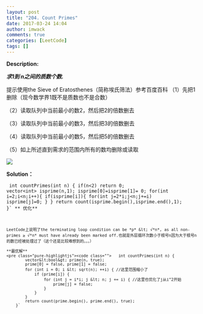 ```yaml
---
layout: post
title: "204. Count Primes"
date: 2017-03-24 14:04
author: imwack
comments: true
categories: [LeetCode]
tags: []
---
```

**Description:**

***求1到 n之间的质数个数.***

提示使用the Sieve of Eratosthenes（简称埃氏筛法）参考百度百科
（1）先把1删除（现今数学界1既不是质数也不是合数）

（2）读取队列中当前最小的数2，然后把2的倍数删去

（3）读取队列中当前最小的数3，然后把3的倍数删去

（4）读取队列中当前最小的数5，然后把5的倍数删去

（5）如上所述直到需求的范围内所有的数均删除或读取

![](https://leetcode.com/static/images/solutions/Sieve_of_Eratosthenes_animation.gif)

**Solution：**


<code class="">    int countPrimes(int n) {
            if(n&lt;2) return 0;
            vector&lt;int&gt; isprime(n,1);
            isprime[0]=isprime[1]= 0;
            for(int i=2;i&lt;n;i++){
                if(isprime[i]){
                    for(int j=2*i;j&lt;n;j+=i)
                        isprime[j]=0;
                }
            }
            return count(isprime.begin(),isprime.end(),1);
        }`</pre>
    ** 优化**
    
    LeetCode上说明了the terminating loop condition can be *p* &lt; √*n*, as all non-primes ≥ √*n* must have already been marked off.也就是外层循环次数小于根号n因为大于根号n的数已经被处理过了（这个还是比较难想到的。。。）
    
    **最优解**
    <pre class="pure-highlightjs"><code class="">   int countPrimes(int n) {
            vector&lt;bool&gt; prime(n, true);
            prime[0] = false, prime[1] = false;
            for (int i = 0; i &lt; sqrt(n); ++i) { //这里范围缩小了
                if (prime[i]) {
                    for (int j = i*i; j &lt; n; j += i) { //这里也优化了j从i^2开始
                        prime[j] = false;
                    }    
                }    
            }
            return count(prime.begin(), prime.end(), true);
        }`

&nbsp;
